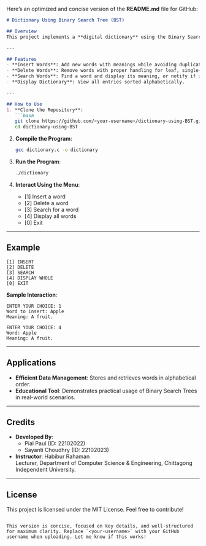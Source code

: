 Here’s an optimized and concise version of the **README.md** file for GitHub:

```markdown
# Dictionary Using Binary Search Tree (BST)

## Overview
This project implements a **digital dictionary** using the Binary Search Tree (BST) data structure. It allows users to efficiently **insert**, **delete**, **search**, and **display words** along with their meanings in alphabetical order.

---

## Features
- **Insert Words**: Add new words with meanings while avoiding duplicates.
- **Delete Words**: Remove words with proper handling for leaf, single-child, and two-child nodes.
- **Search Words**: Find a word and display its meaning, or notify if it doesn’t exist.
- **Display Dictionary**: View all entries sorted alphabetically.

---

## How to Use
1. **Clone the Repository**:
   ```bash
   git clone https://github.com/<your-username>/dictionary-using-BST.git
   cd dictionary-using-BST
   ```

2. **Compile the Program**:
   ```bash
   gcc dictionary.c -o dictionary
   ```

3. **Run the Program**:
   ```bash
   ./dictionary
   ```

4. **Interact Using the Menu**:
   - [1] Insert a word  
   - [2] Delete a word  
   - [3] Search for a word  
   - [4] Display all words  
   - [0] Exit  

---

## Example
```plaintext
[1] INSERT
[2] DELETE
[3] SEARCH 
[4] DISPLAY WHOLE
[0] EXIT
```

**Sample Interaction**:
```plaintext
ENTER YOUR CHOICE: 1
Word to insert: Apple
Meaning: A fruit.

ENTER YOUR CHOICE: 4
Word: Apple
Meaning: A fruit.
```

---

## Applications
- **Efficient Data Management**: Stores and retrieves words in alphabetical order.
- **Educational Tool**: Demonstrates practical usage of Binary Search Trees in real-world scenarios.

---

## Credits
- **Developed By**:  
  - Pial Paul (ID: 22102022)  
  - Sayanti Choudhry (ID: 22102023)  
- **Instructor**: Habibur Rahaman  
  Lecturer, Department of Computer Science & Engineering, Chittagong Independent University.

---

## License
This project is licensed under the MIT License. Feel free to contribute!
```

This version is concise, focused on key details, and well-structured for maximum clarity. Replace `<your-username>` with your GitHub username when uploading. Let me know if this works!
